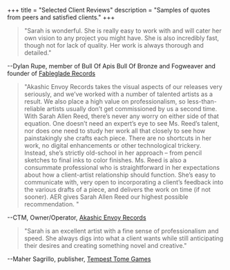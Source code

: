 +++
title = "Selected Client Reviews"
description = "Samples of quotes from peers and satisfied clients."
+++

>"Sarah is wonderful. She is really easy to work with and will cater her own vision to any project you might have. She is also incredibly fast, though not for lack of quality. Her work is always thorough and detailed."

--Dylan Rupe, member of Bull Of Apis Bull Of Bronze and Fogweaver and founder of [Fableglade Records](https://www.facebook.com/fablegladerecords)

>"Akashic Envoy Records takes the visual aspects of our releases very seriously, and we’ve worked with a number of talented artists as a result. We also place a high value on professionalism, so less-than-reliable artists usually don’t get commissioned by us a second time. With Sarah Allen Reed, there’s never any worry on either side of that equation. One doesn’t need an expert’s eye to see Ms. Reed’s talent, nor does one need to study her work all that closely to see how painstakingly she crafts each piece. There are no shortcuts in her work, no digital enhancements or other technological trickery. Instead, she’s strictly old-school in her approach – from pencil sketches to final inks to color finishes. Ms. Reed is also a consummate professional who is straightforward in her expectations about how a client-artist relationship should function. She’s easy to communicate with, very open to incorporating a client’s feedback into the various drafts of a piece, and delivers the work on time (if not sooner). AER gives Sarah Allen Reed our highest possible recommendation. "

--CTM, Owner/Operator, [Akashic Envoy Records](https://akashicenvoyrecords.limitedrun.com)

>"Sarah is an excellent artist with a fine sense of professionalism and speed. She always digs into what a client wants while still anticipating their desires and creating something novel and creative."

--Maher Sagrillo, publisher, [Tempest Tome Games](https://tempesttomegames.com)
